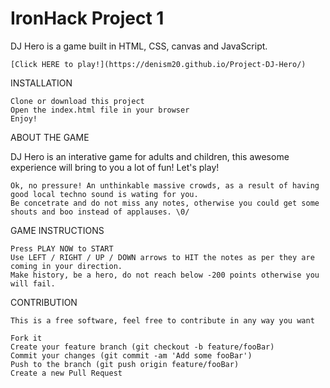 # IronHack Project 1


DJ Hero is a game built in HTML, CSS, canvas and JavaScript.

    [Click HERE to play!](https://denism20.github.io/Project-DJ-Hero/) 
    

INSTALLATION

    Clone or download this project
    Open the index.html file in your browser
    Enjoy!

ABOUT THE GAME

DJ Hero is an interative game for adults and children, this awesome experience will bring to you a lot of fun! Let's play!

    Ok, no pressure! An unthinkable massive crowds, as a result of having good local techno sound is wating for you.
    Be concetrate and do not miss any notes, otherwise you could get some shouts and boo instead of applauses. \0/

GAME INSTRUCTIONS

    Press PLAY NOW to START 
    Use LEFT / RIGHT / UP / DOWN arrows to HIT the notes as per they are coming in your direction.
    Make history, be a hero, do not reach below -200 points otherwise you will fail.

CONTRIBUTION

    This is a free software, feel free to contribute in any way you want

    Fork it
    Create your feature branch (git checkout -b feature/fooBar)
    Commit your changes (git commit -am 'Add some fooBar')
    Push to the branch (git push origin feature/fooBar)
    Create a new Pull Request
